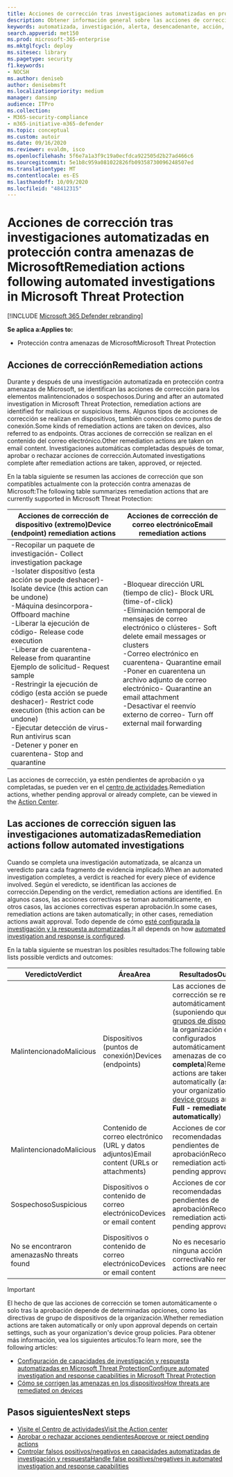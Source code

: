 ```yaml
---
title: Acciones de corrección tras investigaciones automatizadas en protección contra amenazas de Microsoft
description: Obtener información general sobre las acciones de corrección que siguen las investigaciones automatizadas en protección contra amenazas de Microsoft
keywords: automatizada, investigación, alerta, desencadenante, acción, corrección
search.appverid: met150
ms.prod: microsoft-365-enterprise
ms.mktglfcycl: deploy
ms.sitesec: library
ms.pagetype: security
f1.keywords:
- NOCSH
ms.author: deniseb
author: denisebmsft
ms.localizationpriority: medium
manager: dansimp
audience: ITPro
ms.collection:
- M365-security-compliance
- m365-initiative-m365-defender
ms.topic: conceptual
ms.custom: autoir
ms.date: 09/16/2020
ms.reviewer: evaldm, isco
ms.openlocfilehash: 5f6e7a1a3f9c19a0ecfdca922505d2b27ad466c6
ms.sourcegitcommit: 5e1b8c959a081022826fb09358730096248507ed
ms.translationtype: MT
ms.contentlocale: es-ES
ms.lasthandoff: 10/09/2020
ms.locfileid: "48412315"
---
```

# <a name="remediation-actions-following-automated-investigations-in-microsoft-threat-protection"></a><span data-ttu-id="7eac8-104">Acciones de corrección tras investigaciones automatizadas en protección contra amenazas de Microsoft</span><span class="sxs-lookup"><span data-stu-id="7eac8-104">Remediation actions following automated investigations in Microsoft Threat Protection</span></span>

[!INCLUDE [Microsoft 365 Defender rebranding](../includes/microsoft-defender.md)]


<span data-ttu-id="7eac8-105">**Se aplica a:**</span><span class="sxs-lookup"><span data-stu-id="7eac8-105">**Applies to:**</span></span>
- <span data-ttu-id="7eac8-106">Protección contra amenazas de Microsoft</span><span class="sxs-lookup"><span data-stu-id="7eac8-106">Microsoft Threat Protection</span></span>


## <a name="remediation-actions"></a><span data-ttu-id="7eac8-107">Acciones de corrección</span><span class="sxs-lookup"><span data-stu-id="7eac8-107">Remediation actions</span></span>

<span data-ttu-id="7eac8-108">Durante y después de una investigación automatizada en protección contra amenazas de Microsoft, se identifican las acciones de corrección para los elementos malintencionados o sospechosos.</span><span class="sxs-lookup"><span data-stu-id="7eac8-108">During and after an automated investigation in Microsoft Threat Protection, remediation actions are identified for malicious or suspicious items.</span></span> <span data-ttu-id="7eac8-109">Algunos tipos de acciones de corrección se realizan en dispositivos, también conocidos como puntos de conexión.</span><span class="sxs-lookup"><span data-stu-id="7eac8-109">Some kinds of remediation actions are taken on devices, also referred to as endpoints.</span></span> <span data-ttu-id="7eac8-110">Otras acciones de corrección se realizan en el contenido del correo electrónico.</span><span class="sxs-lookup"><span data-stu-id="7eac8-110">Other remediation actions are taken on email content.</span></span> <span data-ttu-id="7eac8-111">Investigaciones automáticas completadas después de tomar, aprobar o rechazar acciones de corrección.</span><span class="sxs-lookup"><span data-stu-id="7eac8-111">Automated investigations complete after remediation actions are taken, approved, or rejected.</span></span>

<span data-ttu-id="7eac8-112">En la tabla siguiente se resumen las acciones de corrección que son compatibles actualmente con la protección contra amenazas de Microsoft:</span><span class="sxs-lookup"><span data-stu-id="7eac8-112">The following table summarizes remediation actions that are currently supported in Microsoft Threat Protection:</span></span> 

|<span data-ttu-id="7eac8-113">Acciones de corrección de dispositivo (extremo)</span><span class="sxs-lookup"><span data-stu-id="7eac8-113">Device (endpoint) remediation actions</span></span>  |<span data-ttu-id="7eac8-114">Acciones de corrección de correo electrónico</span><span class="sxs-lookup"><span data-stu-id="7eac8-114">Email remediation actions</span></span>  |
|---------|---------|
|<span data-ttu-id="7eac8-115">-Recopilar un paquete de investigación</span><span class="sxs-lookup"><span data-stu-id="7eac8-115">- Collect investigation package</span></span> <br/><span data-ttu-id="7eac8-116">-Isolater dispositivo (esta acción se puede deshacer)</span><span class="sxs-lookup"><span data-stu-id="7eac8-116">- Isolate device (this action can be undone)</span></span><br/><span data-ttu-id="7eac8-117">-Máquina desincorpora</span><span class="sxs-lookup"><span data-stu-id="7eac8-117">- Offboard machine</span></span> <br/><span data-ttu-id="7eac8-118">-Liberar la ejecución de código</span><span class="sxs-lookup"><span data-stu-id="7eac8-118">- Release code execution</span></span> <br/><span data-ttu-id="7eac8-119">-Liberar de cuarentena</span><span class="sxs-lookup"><span data-stu-id="7eac8-119">- Release from quarantine</span></span> <br/><span data-ttu-id="7eac8-120">Ejemplo de solicitud</span><span class="sxs-lookup"><span data-stu-id="7eac8-120">- Request sample</span></span> <br/><span data-ttu-id="7eac8-121">-Restringir la ejecución de código (esta acción se puede deshacer)</span><span class="sxs-lookup"><span data-stu-id="7eac8-121">- Restrict code execution (this action can be undone)</span></span> <br/><span data-ttu-id="7eac8-122">-Ejecutar detección de virus</span><span class="sxs-lookup"><span data-stu-id="7eac8-122">- Run antivirus scan</span></span> <br/><span data-ttu-id="7eac8-123">-Detener y poner en cuarentena</span><span class="sxs-lookup"><span data-stu-id="7eac8-123">- Stop and quarantine</span></span>      |<span data-ttu-id="7eac8-124">-Bloquear dirección URL (tiempo de clic)</span><span class="sxs-lookup"><span data-stu-id="7eac8-124">- Block URL (time-of-click)</span></span><br/><span data-ttu-id="7eac8-125">-Eliminación temporal de mensajes de correo electrónico o clústeres</span><span class="sxs-lookup"><span data-stu-id="7eac8-125">- Soft delete email messages or clusters</span></span><br/><span data-ttu-id="7eac8-126">-Correo electrónico en cuarentena</span><span class="sxs-lookup"><span data-stu-id="7eac8-126">- Quarantine email</span></span><br/><span data-ttu-id="7eac8-127">-Poner en cuarentena un archivo adjunto de correo electrónico</span><span class="sxs-lookup"><span data-stu-id="7eac8-127">- Quarantine an email attachment</span></span><br/><span data-ttu-id="7eac8-128">-Desactivar el reenvío externo de correo</span><span class="sxs-lookup"><span data-stu-id="7eac8-128">- Turn off external mail forwarding</span></span>          |

<span data-ttu-id="7eac8-129">Las acciones de corrección, ya estén pendientes de aprobación o ya completadas, se pueden ver en el [centro de actividades](https://docs.microsoft.com/microsoft-365/security/mtp/mtp-action-center).</span><span class="sxs-lookup"><span data-stu-id="7eac8-129">Remediation actions, whether pending approval or already complete, can be viewed in the [Action Center](https://docs.microsoft.com/microsoft-365/security/mtp/mtp-action-center).</span></span>

## <a name="remediation-actions-follow-automated-investigations"></a><span data-ttu-id="7eac8-130">Las acciones de corrección siguen las investigaciones automatizadas</span><span class="sxs-lookup"><span data-stu-id="7eac8-130">Remediation actions follow automated investigations</span></span>

<span data-ttu-id="7eac8-131">Cuando se completa una investigación automatizada, se alcanza un veredicto para cada fragmento de evidencia implicado.</span><span class="sxs-lookup"><span data-stu-id="7eac8-131">When an automated investigation completes, a verdict is reached for every piece of evidence involved.</span></span> <span data-ttu-id="7eac8-132">Según el veredicto, se identifican las acciones de corrección.</span><span class="sxs-lookup"><span data-stu-id="7eac8-132">Depending on the verdict, remediation actions are identified.</span></span> <span data-ttu-id="7eac8-133">En algunos casos, las acciones correctivas se toman automáticamente, en otros casos, las acciones correctivas esperan aprobación.</span><span class="sxs-lookup"><span data-stu-id="7eac8-133">In some cases, remediation actions are taken automatically; in other cases, remediation actions await approval.</span></span> <span data-ttu-id="7eac8-134">Todo depende de cómo [esté configurada la investigación y la respuesta automatizadas](mtp-configure-auto-investigation-response.md).</span><span class="sxs-lookup"><span data-stu-id="7eac8-134">It all depends on how [automated investigation and response is configured](mtp-configure-auto-investigation-response.md).</span></span>

<span data-ttu-id="7eac8-135">En la tabla siguiente se muestran los posibles resultados:</span><span class="sxs-lookup"><span data-stu-id="7eac8-135">The following table lists possible verdicts and outcomes:</span></span>

|<span data-ttu-id="7eac8-136">Veredicto</span><span class="sxs-lookup"><span data-stu-id="7eac8-136">Verdict</span></span>    |<span data-ttu-id="7eac8-137">Área</span><span class="sxs-lookup"><span data-stu-id="7eac8-137">Area</span></span>    |<span data-ttu-id="7eac8-138">Resultados</span><span class="sxs-lookup"><span data-stu-id="7eac8-138">Outcomes</span></span>|
|------|------|------|
|<span data-ttu-id="7eac8-139">Malintencionado</span><span class="sxs-lookup"><span data-stu-id="7eac8-139">Malicious</span></span>    |<span data-ttu-id="7eac8-140">Dispositivos (puntos de conexión)</span><span class="sxs-lookup"><span data-stu-id="7eac8-140">Devices (endpoints)</span></span>    |<span data-ttu-id="7eac8-141">Las acciones de corrección se realizan automáticamente (suponiendo que los [grupos de dispositivos](mtp-configure-auto-investigation-response.md#review-or-change-the-automation-level-for-device-groups) de la organización están configurados automáticamente para las amenazas de corrección **completa**)</span><span class="sxs-lookup"><span data-stu-id="7eac8-141">Remediation actions are taken automatically (assuming your organization's [device groups](mtp-configure-auto-investigation-response.md#review-or-change-the-automation-level-for-device-groups) are set to **Full - remediate threats automatically**)</span></span>|
|<span data-ttu-id="7eac8-142">Malintencionado</span><span class="sxs-lookup"><span data-stu-id="7eac8-142">Malicious</span></span>    |<span data-ttu-id="7eac8-143">Contenido de correo electrónico (URL y datos adjuntos)</span><span class="sxs-lookup"><span data-stu-id="7eac8-143">Email content (URLs or attachments)</span></span> | <span data-ttu-id="7eac8-144">Acciones de corrección recomendadas pendientes de aprobación</span><span class="sxs-lookup"><span data-stu-id="7eac8-144">Recommended remediation actions are pending approval</span></span>|
|<span data-ttu-id="7eac8-145">Sospechoso</span><span class="sxs-lookup"><span data-stu-id="7eac8-145">Suspicious</span></span>    |<span data-ttu-id="7eac8-146">Dispositivos o contenido de correo electrónico</span><span class="sxs-lookup"><span data-stu-id="7eac8-146">Devices or email content</span></span> |<span data-ttu-id="7eac8-147">Acciones de corrección recomendadas pendientes de aprobación</span><span class="sxs-lookup"><span data-stu-id="7eac8-147">Recommended remediation actions are pending approval</span></span>|
|<span data-ttu-id="7eac8-148">No se encontraron amenazas</span><span class="sxs-lookup"><span data-stu-id="7eac8-148">No threats found</span></span>    |<span data-ttu-id="7eac8-149">Dispositivos o contenido de correo electrónico</span><span class="sxs-lookup"><span data-stu-id="7eac8-149">Devices or email content</span></span>    |<span data-ttu-id="7eac8-150">No es necesario realizar ninguna acción correctiva</span><span class="sxs-lookup"><span data-stu-id="7eac8-150">No remediation actions are needed</span></span>|

> [!IMPORTANT]
> <span data-ttu-id="7eac8-151">El hecho de que las acciones de corrección se tomen automáticamente o solo tras la aprobación depende de determinadas opciones, como las directivas de grupo de dispositivos de la organización.</span><span class="sxs-lookup"><span data-stu-id="7eac8-151">Whether remediation actions are taken automatically or only upon approval depends on certain settings, such as your organization's device group policies.</span></span> <span data-ttu-id="7eac8-152">Para obtener más información, vea los siguientes artículos:</span><span class="sxs-lookup"><span data-stu-id="7eac8-152">To learn more, see the following articles:</span></span>
> - [<span data-ttu-id="7eac8-153">Configuración de capacidades de investigación y respuesta automatizadas en Microsoft Threat Protection</span><span class="sxs-lookup"><span data-stu-id="7eac8-153">Configure automated investigation and response capabilities in Microsoft Threat Protection</span></span>](mtp-configure-auto-investigation-response.md)
> - [<span data-ttu-id="7eac8-154">Cómo se corrigen las amenazas en los dispositivos</span><span class="sxs-lookup"><span data-stu-id="7eac8-154">How threats are remediated on devices</span></span>](https://docs.microsoft.com/windows/security/threat-protection/microsoft-defender-atp/automated-investigations)

## <a name="next-steps"></a><span data-ttu-id="7eac8-155">Pasos siguientes</span><span class="sxs-lookup"><span data-stu-id="7eac8-155">Next steps</span></span>

- [<span data-ttu-id="7eac8-156">Visite el Centro de actividades</span><span class="sxs-lookup"><span data-stu-id="7eac8-156">Visit the Action center</span></span>](https://docs.microsoft.com/microsoft-365/security/mtp/mtp-action-center)
- [<span data-ttu-id="7eac8-157">Aprobar o rechazar acciones pendientes</span><span class="sxs-lookup"><span data-stu-id="7eac8-157">Approve or reject pending actions</span></span>](https://docs.microsoft.com/microsoft-365/security/mtp/mtp-autoir-actions)
- [<span data-ttu-id="7eac8-158">Controlar falsos positivos/negativos en capacidades automatizadas de investigación y respuesta</span><span class="sxs-lookup"><span data-stu-id="7eac8-158">Handle false positives/negatives in automated investigation and response capabilities</span></span>](mtp-autoir-report-false-positives-negatives.md)
